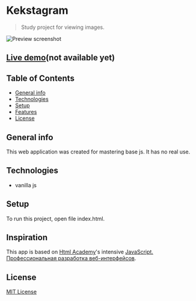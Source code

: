 # Kekstagram
> Study project for viewing images.

![Preview screenshot](./readme_assets/preview.jpg)

## [Live demo](https://github.com/devnikop/kekstagram)(not available yet)

## Table of Contents

* [General info](#General-info)
* [Technologies](#Technologies)
* [Setup](#Setup)
* [Features](#Features)
* [License](#License)

## General info

This web application was created for mastering base js. It has no real use.

## Technologies

* vanilla js

## Setup

To run this project, open file index.html.

## Inspiration

This app is based on [Html Academy](https://htmlacademy.ru/)'s intensive [JavaScript. Профессиональная разработка веб-интерфейсов](https://htmlacademy.ru/intensive/javascript).

## License

[MIT License](LICENSE.md)
